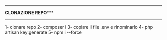 ******************************************
************CLONAZIONE REPO***************
******************************************

1- clonare repo
2- composer i
3- copiare il file .env e rinominarlo
4- php artisan key:generate
5- npm i --force

